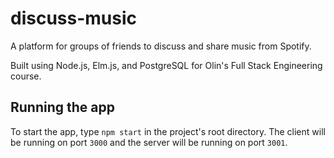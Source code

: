 # discuss-music

A platform for groups of friends to discuss and share music from Spotify.

Built using Node.js, Elm.js, and PostgreSQL for Olin's Full Stack Engineering course.

## Running the app
To start the app, type `npm start` in the project's root directory. The client will be running on port `3000` and the server will be running on port `3001`.
